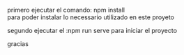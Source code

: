 primero ejecutar el comando: npm install  
para poder instalar lo necessario utilizado en este proyeto

segundo ejecutar el :npm run serve para iniciar el proyecto

gracias
